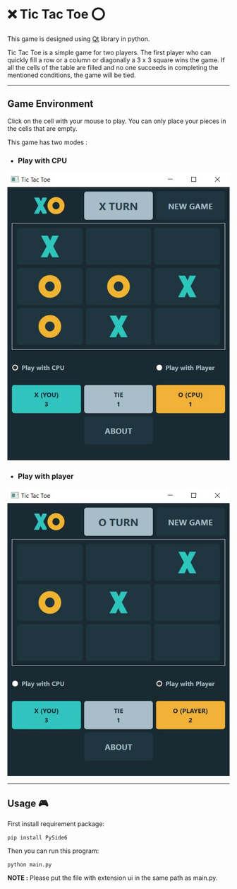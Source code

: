 # ❌ Tic Tac Toe ⭕

This game is designed using [Qt](https://doc.qt.io/qtforpython/) library in python.

Tic Tac Toe is a simple game for two players. The first player who can quickly fill a row or a column or diagonally a 3 x 3 square wins the game. If all the cells of the table are filled and no one succeeds in completing the mentioned conditions, the game will be tied.

---
## Game Environment 

Click on the cell with your mouse to play. You can only place your pieces in the cells that are empty.

This game has two modes :
- ### Play with CPU
![Play with CPU](Images/play_with_cpu.jpg)

- ### Play with player
![Play with Player](Images/play_with_player.jpg)

---
## Usage 🎮

First install requirement package:
```
pip install PySide6
```
Then you can run this program:
```
python main.py
```
**NOTE :** Please put the file with extension ui in the same path as main.py.
